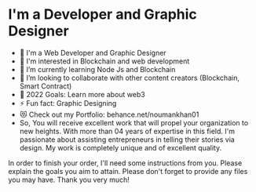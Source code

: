 
# I'm a Developer and Graphic Designer

- 🔭 I'm a Web Developer and Graphic Designer
- 🔭 I'm interested in Blockchain and web development
- 🌱 I’m currently learning Node Js and Blockchain 
- 👯 I’m looking to collaborate with other content creators (Blockchain, Smart Contract)
- 🥅 2022 Goals: Learn more about web3
- ⚡ Fun fact: Graphic Designing
- 😻 Check out my Portfolio: behance.net/noumankhan01
- So, You will receive excellent work that will propel your organization to new heights. 
With more than 04 years of expertise in this field. I'm passionate about assisting 
entrepreneurs in telling their stories via design. My work is completely unique 
and of excellent quality. 

In order to finish your order, I'll need some instructions from you. 
Please explain the goals you aim to attain. Please don't forget to 
provide any files you may have. Thank you very much!



